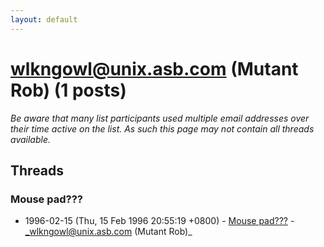 ```yaml
---
layout: default
---
```


# wlkngowl@unix.asb.com (Mutant Rob) (1 posts)

_Be aware that many list participants used multiple email addresses over their time active on the list. As such this page may not contain all threads available._

## Threads

### Mouse pad???
+ 1996-02-15 (Thu, 15 Feb 1996 20:55:19 +0800) - [Mouse pad???](/archive/1996/02/aa1a876ec9acda7c25388a335e58c103a4faf37c4ece721bb5d715a9113a8629) - _wlkngowl@unix.asb.com (Mutant Rob)_

